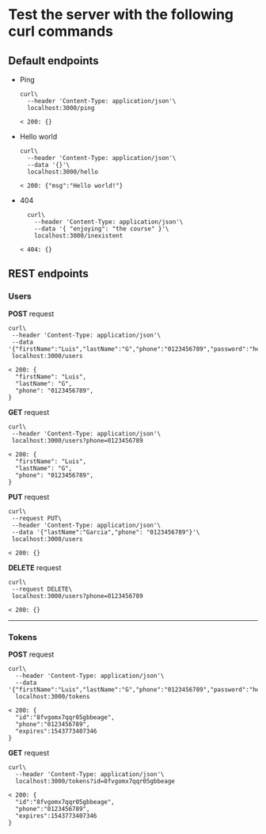 # Test the server with the following curl commands

## Default endpoints

- Ping
  ```
  curl\
    --header 'Content-Type: application/json'\
    localhost:3000/ping
  ```
  `< 200: {}`


- Hello world
  ```
  curl\
    --header 'Content-Type: application/json'\
    --data '{}'\
    localhost:3000/hello
  ```
  `< 200: {"msg":"Hello world!"}`

- 404
  ```
    curl\
      --header 'Content-Type: application/json'\
      --data '{ "enjoying": "the course" }'\
      localhost:3000/inexistent
  ```
  `< 404: {}`

## REST endpoints

### Users

  **POST** request
  ```
  curl\
   --header 'Content-Type: application/json'\
   --data '{"firstName":"Luis","lastName":"G","phone":"0123456789","password":"hello","tosAgreement":true}'\
   localhost:3000/users
  ```
  ```
  < 200: {
    "firstName": "Luis",
    "lastName": "G",
    "phone": "0123456789",
  }
  ```

  **GET** request
  ```
  curl\
   --header 'Content-Type: application/json'\
   localhost:3000/users?phone=0123456789
  ```
  ```
  < 200: {
    "firstName": "Luis",
    "lastName": "G",
    "phone": "0123456789",
  }
  ```

  **PUT** request
  ```
  curl\
   --request PUT\
   --header 'Content-Type: application/json'\
   --data '{"lastName":"Garcia","phone": "0123456789"}'\
   localhost:3000/users
  ```
  ```
  < 200: {}
  ```

  **DELETE** request
  ```
  curl\
   --request DELETE\
   localhost:3000/users?phone=0123456789
  ```
  ```
  < 200: {}
  ```

---
### Tokens

  **POST** request
  ```
  curl\
    --header 'Content-Type: application/json'\
    --data '{"firstName":"Luis","lastName":"G","phone":"0123456789","password":"hello","tosAgreement":true}'\
    localhost:3000/tokens
  ```
  ```
  < 200: {
    "id":"8fvgomx7qqr05gbbeage",
    "phone":"0123456789",
    "expires":1543773407346
  }
  ```

  **GET** request
  ```
  curl\
    --header 'Content-Type: application/json'\
    localhost:3000/tokens?id=8fvgomx7qqr05gbbeage
  ```
  ```
  < 200: {
    "id":"8fvgomx7qqr05gbbeage",
    "phone":"0123456789",
    "expires":1543773407346
  }
  ```
